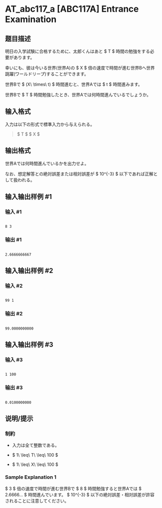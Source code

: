 # AT_abc117_a [ABC117A] Entrance Examination

## 题目描述

[problemUrl]: https://atcoder.jp/contests/abc117/tasks/abc117_a

明日の入学試験に合格するために、太郎くんはあと $ T $ 時間の勉強をする必要があります。

幸いにも、彼は今いる世界(世界A)の $ X $ 倍の速度で時間が進む世界Bへ世界跳躍(ワールドリープ)することができます。

世界Bで $ (X\ \times\ t) $ 時間進むと、世界Aでは $ t $ 時間進みます。

世界Bで $ T $ 時間勉強したとき、世界Aでは何時間進んでいるでしょうか。

## 输入格式

入力は以下の形式で標準入力から与えられる。

> $ T $ $ X $

## 输出格式

世界Aでは何時間進んでいるかを出力せよ。

なお、想定解答との絶対誤差または相対誤差が $ 10^{-3} $ 以下であれば正解として扱われる。

## 输入输出样例 #1

### 输入 #1

```
8 3
```

### 输出 #1

```
2.6666666667
```

## 输入输出样例 #2

### 输入 #2

```
99 1
```

### 输出 #2

```
99.0000000000
```

## 输入输出样例 #3

### 输入 #3

```
1 100
```

### 输出 #3

```
0.0100000000
```

## 说明/提示

### 制約

- 入力は全て整数である。
- $ 1\ \leq\ T\ \leq\ 100 $
- $ 1\ \leq\ X\ \leq\ 100 $

### Sample Explanation 1

$ 3 $ 倍の速度で時間が進む世界Bで $ 8 $ 時間勉強すると世界Aでは $ 2.6666... $ 時間進んでいます。 $ 10^{-3} $ 以下の絶対誤差・相対誤差が許容されることに注意してください。